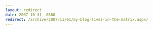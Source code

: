 ```yaml
---
layout: redirect
date: 2007-10-31 -0800
redirect: /archive/2007/11/01/my-blog-lives-in-the-matrix.aspx/
---
```

